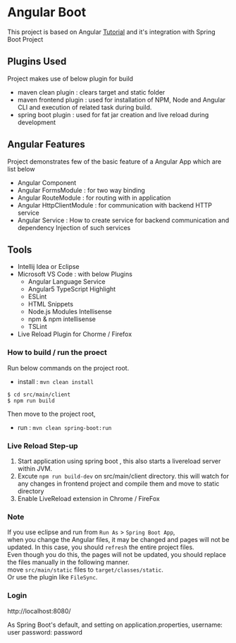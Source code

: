 # Angular Boot

This project is based on Angular [Tutorial](https://angular.io/tutorial) and it's integration 
with Spring Boot Project

## Plugins Used

Project makes use of below plugin for build
* maven clean plugin : clears target and static folder
* maven frontend plugin : used for installation of NPM, Node
and Angular CLI and execution of related task during build.
* spring boot plugin : used for fat jar creation and live reload
during development

## Angular Features

Project demonstrates few of the basic feature of a Angular App which are list below

* Angular Component
* Angular FormsModule : for two way binding
* Angular RouteModule : for routing with in application
* Angular HttpClientModule : for communication with backend HTTP service
* Angular Service : How to create service for backend communication and dependency Injection of such services

## Tools

* Intellij Idea or Eclipse
* Microsoft VS Code : with below Plugins
    * Angular Language Service
    * Angular5 TypeScript Highlight
    * ESLint
    * HTML Snippets
    * Node.js Modules Intellisense
    * npm & npm intellisense
    * TSLint
* Live Reload Plugin for Chorme / Firefox
    
### How to build / run the proect

Run below commands on the project root.  
* install : `mvn clean install`  
```
$ cd src/main/client
$ npm run build
```
Then move to the project root,  
* run : `mvn clean spring-boot:run`

### Live Reload Step-up

1. Start application using spring boot , this also starts a livereload server within JVM.
2. Excute `npm run build-dev` on src/main/client directory. this will watch for any changes in frontend project and compile them and move to static directory
3. Enable LiveReload extension in Chrome / FireFox 

### Note
If you use eclipse and run from `Run As` > `Spring Boot App`,  
when you change the Angular files, it may be changed and pages will not be updated. In this case, you should `refresh` the entire project files.  
Even though you do this, the pages will not be updated, you should replace the files manually in the following manner.  
move `src/main/static` files to `target/classes/static`.  
Or use the plugin like `FileSync`.

### Login
http://localhost:8080/

As Spring Boot's default, and setting on application.properties,
username: user
password: password
